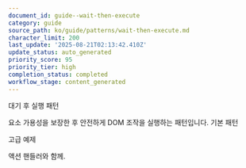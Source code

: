 ```yaml
---
document_id: guide--wait-then-execute
category: guide
source_path: ko/guide/patterns/wait-then-execute.md
character_limit: 200
last_update: '2025-08-21T02:13:42.410Z'
update_status: auto_generated
priority_score: 95
priority_tier: high
completion_status: completed
workflow_stage: content_generated
---
```

대기 후 실행 패턴

요소 가용성을 보장한 후 안전하게 DOM 조작을 실행하는 패턴입니다. 기본 패턴

고급 예제

액션 핸들러와 함께.
